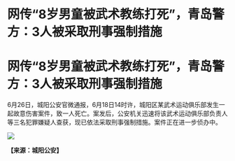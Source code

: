 # 网传“8岁男童被武术教练打死”，青岛警方：3人被采取刑事强制措施

# 网传“8岁男童被武术教练打死”，青岛警方：3人被采取刑事强制措施

6月26日，城阳公安官微通报，6月18日14时许，城阳区某武术运动俱乐部发生一起故意伤害案件，致一人死亡。案发后，公安机关迅速将该武术运动俱乐部负责人等三名犯罪嫌疑人查获，现已依法采取刑事强制措施。案件正在进一步侦办中。

![](https://inews.gtimg.com/om_bt/Ozf3X1RF0UdWeJzLnWMhYBqyhIdqGlPr8Ztp6Olt_NvI8AA/1000)

**【来源：城阳公安】**

